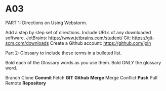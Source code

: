 # A03
PART 1: Directions on Using Webstorm.

Add a step by step set of directions. Include URLs of any downloaded software.
JetBrains: https://www.jetbrains.com/student/ 
Git: https://git-scm.com/downloads 
Create a Github account: https://github.com/join 

Part 2: Glossary to include these terms in a bulleted list.

Bold each of the Glossary words as you use them.  Bold ONLY the glossary word.

Branch
Clone
**Commit**
Fetch
**GIT**
**Github**
**Merge**
Merge Conflict
**Push**
Pull
Remote
**Repository**
